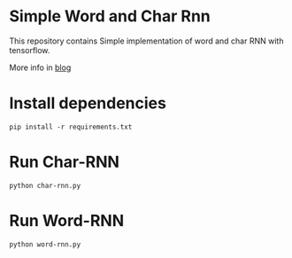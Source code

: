 # Simple Word and Char Rnn

This repository contains Simple implementation of word and char RNN with tensorflow.

More info in [blog](https://code-freaks.github.io/#/read/tensorflow-char_rnn)

# Install dependencies

```
pip install -r requirements.txt
```

# Run Char-RNN
```
python char-rnn.py
```

# Run Word-RNN
```
python word-rnn.py
```